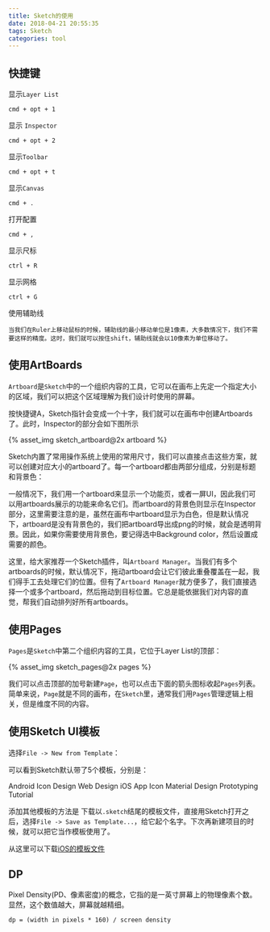 ```yaml
---
title: Sketch的使用
date: 2018-04-21 20:55:35
tags: Sketch
categories: tool
---
```


## 快捷键

显示`Layer List`

```
cmd + opt + 1
```

显示 `Inspector`

```
cmd + opt + 2
```

显示`Toolbar`

```
cmd + opt + t
```

显示`Canvas`

```
cmd + .
```

打开配置

```
cmd + ,
```

显示尺标

```
ctrl + R
```

显示网格

```
ctrl + G
```

使用辅助线

```
当我们在Ruler上移动鼠标的时候，辅助线的最小移动单位是1像素，大多数情况下，我们不需要这样的精度。这时，我们就可以按住shift，辅助线就会以10像素为单位移动了。
```

## 使用ArtBoards

`Artboard`是`Sketch`中的一个组织内容的工具，它可以在画布上先定一个指定大小的区域，我们可以把这个区域理解为我们设计时使用的屏幕。

按快捷键A，Sketch指针会变成一个十字，我们就可以在画布中创建Artboards了。此时，Inspector的部分会如下图所示

{% asset_img sketch_artboard@2x artboard %}

Sketch内置了常用操作系统上使用的常用尺寸，我们可以直接点击这些方案，就可以创建对应大小的artboard了。每一个artboard都由两部分组成，分别是标题和背景色：

一般情况下，我们用一个artboard来显示一个功能页，或者一屏UI，因此我们可以用artboards展示的功能来命名它们。而artboard的背景色则显示在Inspector部分，这里需要注意的是，虽然在画布中artboard显示为白色，但是默认情况下，artboard是没有背景色的，我们把artboard导出成png的时候，就会是透明背景。因此，如果你需要使用背景色，要记得选中Background color，然后设置成需要的颜色。

这里，给大家推荐一个Sketch插件，叫`Artboard Manager`。当我们有多个artboards的时候，默认情况下，拖动artboard会让它们彼此重叠覆盖在一起，我们得手工去处理它们的位置。但有了`Artboard Manager`就方便多了，我们直接选择一个或多个artboard，然后拖动到目标位置。它总是能依据我们对内容的直觉，帮我们自动排列好所有artboards。

## 使用Pages

`Pages`是`Sketch`中第二个组织内容的工具，它位于Layer List的顶部：

{% asset_img sketch_pages@2x pages %}

我们可以点击顶部的加号新建`Page`，也可以点击下面的箭头图标收起`Pages`列表。简单来说，`Page`就是不同的画布，在`Sketch`里，通常我们用`Pages`管理逻辑上相关，但是维度不同的内容。

## 使用Sketch UI模板

选择`File -> New from Template`：

可以看到Sketch默认带了5个模板，分别是：

Android Icon Design
Web Design
iOS App Icon
Material Design
Prototyping Tutorial

添加其他模板的方法是 下载以`.sketch`结尾的模板文件，直接用Sketch打开之后，选择`File -> Save as Template...`，给它起个名字。下次再新建项目的时候，就可以把它当作模板使用了。

从这里可以下载[iOS的模板文件](https://iosdesignkit.io)

## DP

Pixel Density(PD、像素密度)的概念，它指的是一英寸屏幕上的物理像素个数。显然，这个数值越大，屏幕就越精细。

```
dp = (width in pixels * 160) / screen density
```